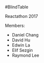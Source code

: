 #BlindTable

Reactathon 2017

Members:
- Daniel Chang
- David Hu
- Edwin La
- Elif Sezgin
- Raymond Lee
